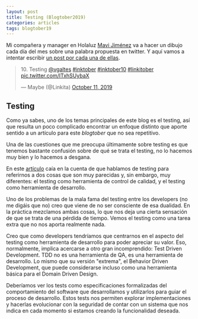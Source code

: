 ```yaml
---
layout: post
title: Testing (Blogtober2019)
categories: articles
tags: blogtober19
---
```


Mi compañera y manager en Holaluz [Mavi Jiménez](https://twitter.com/Linkita) va a hacer un dibujo cada día del mes sobre una palabra propuesta en twitter. Y aquí vamos a intentar escribir [un post por cada una de ellas](https://franiglesias.github.io/blogtober19-status/).

<blockquote class="twitter-tweet" data-conversation="none"><p lang="en" dir="ltr">10. Testing <a href="https://twitter.com/vgaltes?ref_src=twsrc%5Etfw">@vgaltes</a> <a href="https://twitter.com/hashtag/inktober?src=hash&amp;ref_src=twsrc%5Etfw">#inktober</a> <a href="https://twitter.com/hashtag/inktober10?src=hash&amp;ref_src=twsrc%5Etfw">#inktober10</a> <a href="https://twitter.com/hashtag/linkitober?src=hash&amp;ref_src=twsrc%5Etfw">#linkitober</a> <a href="https://t.co/ITxhSUybaX">pic.twitter.com/ITxhSUybaX</a></p>&mdash; Maybe (@Linkita) <a href="https://twitter.com/Linkita/status/1182725159997923329?ref_src=twsrc%5Etfw">October 11, 2019</a></blockquote> <script async src="https://platform.twitter.com/widgets.js" charset="utf-8"></script>

## Testing

Como ya sabes, uno de los temas principales de este blog es el testing, así que resulta un poco complicado encontrar un enfoque distinto que aporte sentido a un artículo para este _blogtober_ que no sea repetitivo.

Una de las cuestiones que me preocupa últimamente sobre testing es que tenemos bastante confusión sobre de qué se trata el testing, no lo hacemos muy bien y lo hacemos a desgana.

En este [artículo](https://franiglesias.github.io/test-duality/) caía en la cuenta de que hablamos de testing para referirnos a dos cosas que son muy parecidas y, sin embargo, muy diferentes: el testing como herramienta de control de calidad, y el testing como herramienta de desarrollo.

Uno de los problemas de la mala fama del testing entre los developers (no me digáis que no) creo que viene de no ser consciente de esa dualidad. En la práctica mezclamos ambas cosas, lo que nos deja una cierta sensación de que se trata de una pérdida de tiempo. Vemos el testing como una tarea extra que no nos aporta realmente nada.

Creo que como developers tendríamos que centrarnos en el aspecto del testing como herramienta de desarrollo para poder apreciar su valor. Eso, normalmente, implica acercarse a otro gran incomprendido: Test Driven Development. TDD no es una herramienta de QA, es una herramienta de desarrollo. Lo mismo que su versión "extrema", el Behavior Driven Development, que puede considerarse incluso como una herramienta básica para el Domain Driven Design.

Deberíamos ver los tests como especificaciones formalizadas del comportamiento del software que desarrollamos y utilizarlos para guiar el proceso de desarrollo. Estos tests nos permiten explorar implementaciones y hacerlas evolucionar con la seguridad de contar con un sistema que nos indica en cada momento si estamos creando la funcionalidad deseada.


